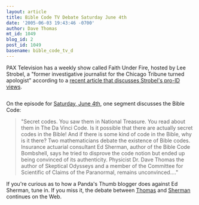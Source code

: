 ```yaml
---
layout: article
title: Bible Code TV Debate Saturday June 4th
date: '2005-06-03 19:43:46 -0700'
author: Dave Thomas
mt_id: 1049
blog_id: 2
post_id: 1049
basename: bible_code_tv_d
---
```

PAX Television has a weekly show called Faith Under Fire, hosted by Lee Strobel, a "former investigative journalist for the Chicago Tribune turned apologist" according to a [recent article that discusses Strobel's pro-ID views](http://www.christianitytoday.com/ct/2005/122/33.0.html).

<img src="http://www.biblecodedigest.com/img/0605BCDFaithUnderFire.gif" alt="" />

On the episode for [Saturday, June 4th](http://www.faithunderfire.com/indexFlash.html), one segment discusses the Bible Code:

> "Secret codes. You saw them in National Treasure. You read about them in The Da Vinci Code. Is it possible that there are actually secret codes in the Bible! And if there is some kind of code in the Bible, why is it there? Two mathematicians debate the existence of Bible codes. Insurance actuarial consultant Ed Sherman, author of the Bible Code Bombshell, says he tried to disprove the code notion but ended up being convinced of its authenticity. Physicist Dr. Dave Thomas the author of Skeptical Odysseys and a member of the Committee for Scientific of Claims of the Paranormal, remains unconvinced...."

If you're curious as to how a Panda's Thumb blogger does against Ed Sherman, tune in.  If you miss it, the debate between [Thomas](http://www.nmsr.org/fufire.htm) and [Sherman](http://www.biblecodedigest.com/) continues on the Web.
